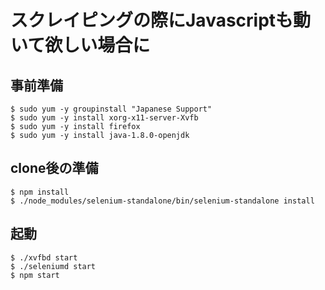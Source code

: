 # スクレイピングの際にJavascriptも動いて欲しい場合に

## 事前準備

```
$ sudo yum -y groupinstall "Japanese Support"
$ sudo yum -y install xorg-x11-server-Xvfb
$ sudo yum -y install firefox
$ sudo yum -y install java-1.8.0-openjdk
```

## clone後の準備

```
$ npm install
$ ./node_modules/selenium-standalone/bin/selenium-standalone install
```

## 起動

```
$ ./xvfbd start
$ ./seleniumd start
$ npm start
```
